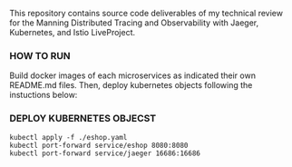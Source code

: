 This repository contains source code deliverables of my technical review for the Manning Distributed Tracing and Observability with Jaeger, Kubernetes, and Istio LiveProject.

### HOW TO RUN 
Build docker images of each microservices as indicated their own README.md files. Then, deploy kubernetes objects following the instuctions below:

### DEPLOY KUBERNETES OBJECST
```
kubectl apply -f ./eshop.yaml
kubectl port-forward service/eshop 8080:8080
kubectl port-forward service/jaeger 16686:16686
```